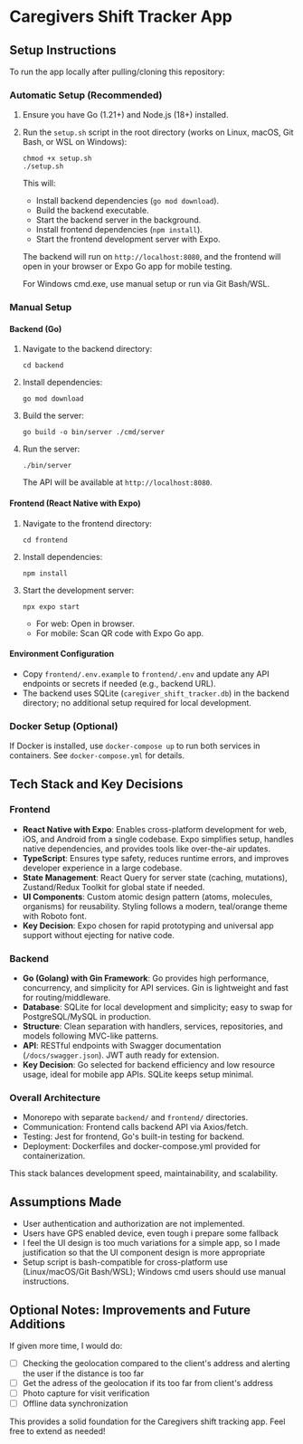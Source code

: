 # Caregivers Shift Tracker App

## Setup Instructions

To run the app locally after pulling/cloning this repository:

### Automatic Setup (Recommended)
1. Ensure you have Go (1.21+) and Node.js (18+) installed.
2. Run the `setup.sh` script in the root directory (works on Linux, macOS, Git Bash, or WSL on Windows):
   ```
   chmod +x setup.sh
   ./setup.sh
   ```
   This will:
   - Install backend dependencies (`go mod download`).
   - Build the backend executable.
   - Start the backend server in the background.
   - Install frontend dependencies (`npm install`).
   - Start the frontend development server with Expo.

   The backend will run on `http://localhost:8080`, and the frontend will open in your browser or Expo Go app for mobile testing.

   For Windows cmd.exe, use manual setup or run via Git Bash/WSL.

### Manual Setup
#### Backend (Go)
1. Navigate to the backend directory:
   ```
   cd backend
   ```
2. Install dependencies:
   ```
   go mod download
   ```
3. Build the server:
   ```
   go build -o bin/server ./cmd/server
   ```
4. Run the server:
   ```
   ./bin/server
   ```
   The API will be available at `http://localhost:8080`.

#### Frontend (React Native with Expo)
1. Navigate to the frontend directory:
   ```
   cd frontend
   ```
2. Install dependencies:
   ```
   npm install
   ```
3. Start the development server:
   ```
   npx expo start
   ```
   - For web: Open in browser.
   - For mobile: Scan QR code with Expo Go app.

#### Environment Configuration
- Copy `frontend/.env.example` to `frontend/.env` and update any API endpoints or secrets if needed (e.g., backend URL).
- The backend uses SQLite (`caregiver_shift_tracker.db`) in the backend directory; no additional setup required for local development.

### Docker Setup (Optional)
If Docker is installed, use `docker-compose up` to run both services in containers. See `docker-compose.yml` for details.

## Tech Stack and Key Decisions

### Frontend
- **React Native with Expo**: Enables cross-platform development for web, iOS, and Android from a single codebase. Expo simplifies setup, handles native dependencies, and provides tools like over-the-air updates.
- **TypeScript**: Ensures type safety, reduces runtime errors, and improves developer experience in a large codebase.
- **State Management**: React Query for server state (caching, mutations), Zustand/Redux Toolkit for global state if needed.
- **UI Components**: Custom atomic design pattern (atoms, molecules, organisms) for reusability. Styling follows a modern, teal/orange theme with Roboto font.
- **Key Decision**: Expo chosen for rapid prototyping and universal app support without ejecting for native code.

### Backend
- **Go (Golang) with Gin Framework**: Go provides high performance, concurrency, and simplicity for API services. Gin is lightweight and fast for routing/middleware.
- **Database**: SQLite for local development and simplicity; easy to swap for PostgreSQL/MySQL in production.
- **Structure**: Clean separation with handlers, services, repositories, and models following MVC-like patterns.
- **API**: RESTful endpoints with Swagger documentation (`/docs/swagger.json`). JWT auth ready for extension.
- **Key Decision**: Go selected for backend efficiency and low resource usage, ideal for mobile app APIs. SQLite keeps setup minimal.

### Overall Architecture
- Monorepo with separate `backend/` and `frontend/` directories.
- Communication: Frontend calls backend API via Axios/fetch.
- Testing: Jest for frontend, Go's built-in testing for backend.
- Deployment: Dockerfiles and docker-compose.yml provided for containerization.

This stack balances development speed, maintainability, and scalability.

## Assumptions Made
- User authentication and authorization are not implemented.
- Users have GPS enabled device, even tough i prepare some fallback
- I feel the UI design is too much variations for a simple app, so I made justification so that the UI component design is more appropriate
- Setup script is bash-compatible for cross-platform use (Linux/macOS/Git Bash/WSL); Windows cmd users should use manual instructions.

## Optional Notes: Improvements and Future Additions
If given more time, I would do:
- [ ] Checking the geolocation compared to the client's address and alerting the user if the distance is too far
- [ ] Get the adress of the geolocation if its too far from client's address
- [ ] Photo capture for visit verification
- [ ] Offline data synchronization

This provides a solid foundation for the Caregivers shift tracking app. Feel free to extend as needed!